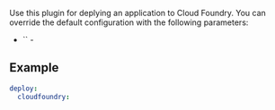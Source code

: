 Use this plugin for deplying an application to Cloud Foundry. You can override
the default configuration with the following parameters:

* `` -

## Example

```yaml
deploy:
  cloudfoundry:
```
